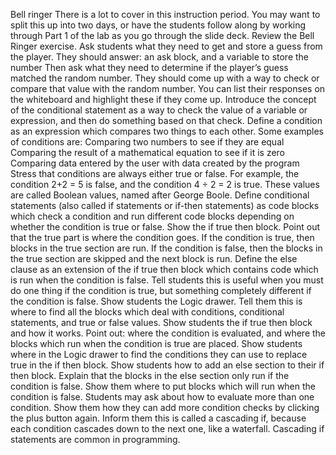 Bell ringer
There is a lot to cover in this instruction period. You may want to split this up into two days, or have the students follow along by working through Part 1 of the lab as you go through the slide deck.
Review the Bell Ringer exercise.
Ask students what they need to get and store a guess from the player. They should answer:
an ask block, and 
a variable to store the number
Then ask what they need to determine if the player’s guess matched the random number. They should come up with a way to check or compare that value with the random number.
You can list their responses on the whiteboard and highlight these if they come up.
Introduce the concept of the conditional statement as a way to check the value of a variable or expression, and then do something based on that check.
Define a condition as an expression which compares two things to each other. Some examples of conditions are:
Comparing two numbers to see if they are equal
Comparing the result of a mathematical equation to see if it is zero
Comparing data entered by the user with data created by the program
Stress that conditions are always either true or false. For example, the condition 2+2 = 5 is false, and the condition 4 ÷ 2 = 2 is true.
These values are called Boolean values, named after George Boole.
Define conditional statements (also called if statements or if-then statements) as code blocks which check a condition and run different code blocks depending on whether the condition is true or false.
Show the if true then block. Point out that the true part is where the condition goes. If the condition is true, then blocks in the true section are run.
If the condition is false, then the blocks in the true section are skipped and the next block is run.
Define the else clause as an extension of the if true then block which contains code which is run when the condition is false.
Tell students this is useful when you must do one thing if the condition is true, but something completely different if the condition is false.
Show students the Logic drawer. Tell them this is where to find all the blocks which deal with conditions, conditional statements, and true or false values.
Show students the if true then block and how it works. Point out:
 where the condition is evaluated, and
where the blocks which run when the condition is true are placed. 
Show students where in the Logic drawer to find the conditions they can use to replace true in the if then block.
Show students how to add an else section to their if then block. Explain that the blocks in the else section only run if the condition is false. Show them where to put blocks which will run when the condition is false.
Students may ask about how to evaluate more than one condition.
Show them how they can add more condition checks by clicking the plus button again.
Inform them this is called a cascading if, because each condition cascades down to the next one, like a waterfall.
Cascading if statements are common in programming.
